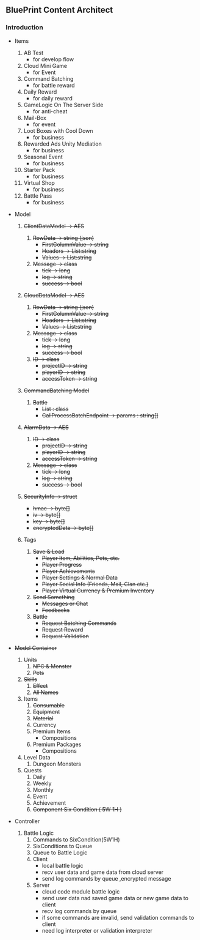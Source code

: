 ## BluePrint Content Architect

### Introduction

- Items
  1. AB Test 
     - for develop flow
  2. Cloud Mini Game 
     - for Event
  3. Command Batching 
     - for battle reward
  4. Daily Reward
     - for daily reward
  5. GameLogic On The Server Side
     - for anti-cheat
  6. Mail-Box
     - for event
  7. Loot Boxes with Cool Down
     - for business
  8. Rewarded Ads Unity Mediation
     - for business
  9. Seasonal Event
     - for business
  10. Starter Pack
      - for business
  11. Virtual Shop
      - for business
  12. Battle Pass
       - for business

- Model
    1. ~~ClientDataModel -> AES~~
       1. ~~RowData -> string (json)~~
          * ~~FirstColumnValue -> string~~
          * ~~Headers -> List:string~~
          * ~~Values -> List:string~~
       2. ~~Message -> class~~
          * ~~tick -> long~~
          * ~~log -> string~~
          * ~~success -> bool~~
          
    2. ~~CloudDataModel -> AES~~
       1. ~~RowData -> string (json)~~
          * ~~FirstColumnValue -> string~~
          * ~~Headers -> List:string~~
          * ~~Values -> List:string~~
       2. ~~Message -> class~~
           * ~~tick -> long~~
           * ~~log -> string~~
           * ~~success -> bool~~
       3. ~~ID -> class~~
           * ~~projectID -> string~~
           * ~~playerID -> string~~
           * ~~accessToken -> string~~
          
    3. ~~CommandBatching Model~~
       1. ~~Battle~~
          * ~~List<Command> : class~~
          * ~~CallProcessBatchEndpoint -> params : string[]~~
    4. ~~AlarmData -> AES~~
       1. ~~ID -> class~~
          * ~~projectID -> string~~
          * ~~playerID -> string~~
          * ~~accessToken -> string~~
       2. ~~Message -> class~~
          * ~~tick -> long~~
          * ~~log -> string~~
          * ~~success -> bool~~
    5. ~~SecurityInfo -> struct~~
          * ~~hmac -> byte[]~~
          * ~~iv -> byte[]~~
          * ~~key -> byte[]~~
          * ~~encryptedData -> byte[]~~

    6. ~~Tags~~
        1. ~~Save & Load~~
           * ~~Player Item, Abilities, Pets, etc.~~
           * ~~Player Progress~~
           * ~~Player Achievements~~
           * ~~Player Settings & Normal Data~~
           * ~~Player Social Info (Friends, Mail, Clan etc.)~~
           * ~~Player Virtual Currency & Premium Inventory~~
        2. ~~Send Something~~
           * ~~Messages or Chat~~
           * ~~Feedbacks~~
        3. ~~Battle~~
           * ~~Request Batching Commands~~
           * ~~Request Reward~~
           * ~~Request Validation~~
      
- ~~Model Container~~
    1. ~~Units~~
       1. ~~NPC & Monster~~
       2. ~~Pets~~
    2. ~~Skills~~
       1. ~~Effect~~
       2. ~~All Names~~
    3. Items
       1. ~~Consumable~~
       2. ~~Equipment~~
       3. ~~Material~~
       4. Currency
       5. Premium Items
          - Compositions
       6. Premium Packages
          - Compositions
    4. Level Data
       1. Dungeon Monsters
    5. Quests
       1. Daily
       2. Weekly
       3. Monthly
       4. Event
       5. Achievement
       6. ~~Component Six Condition ( 5W 1H )~~
    
- Controller
    1. Battle Logic
       1. Commands to SixCondition(5W1H)
       2. SixConditions to Queue
       3. Queue to Battle Logic
       4. Client 
          - local battle logic
          - recv user data and game data from cloud server
          - send log commands by queue ,encrypted message
       5. Server
          - cloud code module battle logic
          - send user data nad saved game data or new game data to client
          - recv log commands by queue
          - if some commands are invalid, send validation commands to client
          - need log interpreter  or validation interpreter